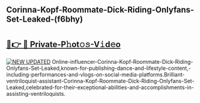 ## Corinna-Kopf-Roommate-Dick-Riding-Onlyfans-Set-Leaked-(f6bhy)


# <h2><a href="https://mediaupload.pro?-19M">🔗👉 🔴 Private-P𝚑ot𝚘𝚜-V𝚒d𝚎o</a></h2>

[![NEW UPDATED](https://i.imgur.com/0qMVB7G.gif)](https://mediaupload.pro?-19M)
Online-influencer-Corinna-Kopf-Roommate-Dick-Riding-Onlyfans-Set-Leaked,known-for-publishing-dance-and-lifestyle-content,-including-performances-and-vlogs-on-social-media-platforms.Brilliant-ventriloquist-assistant-Corinna-Kopf-Roommate-Dick-Riding-Onlyfans-Set-Leaked,celebrated-for-their-exceptional-abilities-and-accomplishments-in-assisting-ventriloquists.  